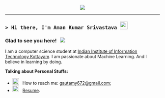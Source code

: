 
<p align="center">
  <img src="https://readme-typing-svg.herokuapp.com?color=0d8eceF&size=30&center=true&vCenter=true&width=550&height=70&lines=Hey+There+👋,+I'm+Aman;+Exiceted+to+learn+ML">
</p>

<hr>

### <samp>&gt; Hi there, I'm Aman Kumar Srivastava <img src="https://media.giphy.com/media/hvRJCLFzcasrR4ia7z/giphy.gif" width="25"> </samp>


### Glad to see you here! &nbsp; ![](https://visitor-badge.glitch.me/badge?page_id=Iconic-Aman)

I am a computer science student at [Indian Institute of Information Technology Kottayam](https://www.iiitkottayam.ac.in/#!/home). I am passionate about Machine Learning. And I believe in learning by doing.

  

**Talking about Personal Stuffs:**

- <img src="https://github.com/Gapur/Gapur/blob/main/assets/letterbox.gif?raw=true" width="21" />&nbsp;&nbsp; How to reach me: gautamy672@gmail.com;
- <img src="https://github.com/Gapur/Gapur/blob/main/assets/doc.gif?raw=true" width="21" />&nbsp;&nbsp; [Resume]().

